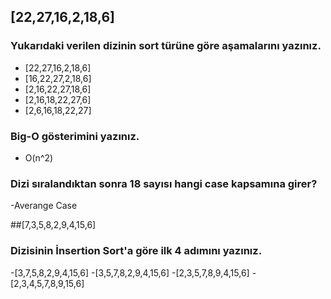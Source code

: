 ## [22,27,16,2,18,6] 
### Yukarıdaki verilen dizinin sort türüne göre aşamalarını yazınız.

- [22,27,16,2,18,6]
- [16,22,27,2,18,6]
- [2,16,22,27,18,6]
- [2,16,18,22,27,6]
- [2,6,16,18,22,27]

### Big-O gösterimini yazınız.

- O(n^2)

### Dizi sıralandıktan sonra 18 sayısı hangi case kapsamına girer?

-Averange Case 

##[7,3,5,8,2,9,4,15,6] 
### Dizisinin İnsertion Sort'a göre ilk 4 adımını yazınız.

-[3,7,5,8,2,9,4,15,6]
-[3,5,7,8,2,9,4,15,6]
-[2,3,5,7,8,9,4,15,6]
-[2,3,4,5,7,8,9,15,6]

 

